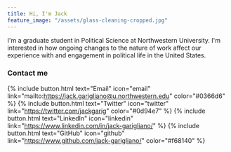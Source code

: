 ```yaml
---
title: Hi, I'm Jack
feature_image: "/assets/glass-cleaning-cropped.jpg"
---
```


I'm a graduate student in Political Science at Northwestern University. I'm interested in how ongoing changes to the nature of work affect our experience with and engagement in political life in the United States. 

### Contact me
{% include button.html text="Email" icon="email" link="mailto:https://jack.garigliano@u.northwestern.edu" color="#0366d6" %} {% include button.html text="Twitter" icon="twitter" link="https://twitter.com/jackgarig" color="#0d94e7" %} {% include button.html text="LinkedIn" icon="linkedin" link="https://www.linkedin.com/in/jack-garigliano/" %} {% include button.html text="GitHub" icon="github" link="https://www.github.com/jack-garigliano/" color="#f68140" %}

